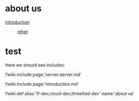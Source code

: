 # about us

[introduction](some/someb/introduction.md)

> [other](server:some/someb/server.md)

# test

Here we should see includes:

!!wiki.include page:'server:server.md'

!!wiki.include page:'introduction.md'

!!wiki.def alias:'tf-dev,cloud-dev,threefold-dev' name:'about us'
